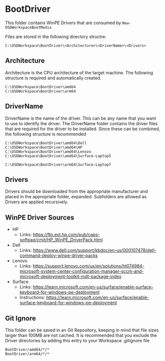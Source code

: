 # BootDriver

This folder contains WinPE Drivers that are consumed by `New-OSDWorkspaceBootMedia`

Files are stored in the following directory structre:

```plaintext
C:\OSDWorkspace\BootDriver\<Architecture>\<DriverName>\<Drivers>
```

## Architecture
Architecture is the CPU architecture of the target machine. The following structure is required and automatically created.

```plaintext
C:\OSDWorkspace\BootDriver\amd64
C:\OSDWorkspace\BootDriver\arm64
```

## DriverName
DriverName is the name of the driver. This can be any name that you want to use to identify the driver. The DriverName folder contains the driver files that are required for the driver to be installed. Since these can be combined, the following structure is recommended

```plaintext
C:\OSDWorkspace\BootDriver\amd64\Dell
C:\OSDWorkspace\BootDriver\amd64\HP
C:\OSDWorkspace\BootDriver\amd64\Lenovo
C:\OSDWorkspace\BootDriver\amd64\Surface-Laptop5

C:\OSDWorkspace\BootDriver\arm64\Surface-Laptop7
```

## Drivers
Drivers should be downloaded from the appropriate manufacturer and placed in the appropriate folder, expanded. Subfolders are allowed as Drivers are applied recursively.

## WinPE Driver Sources
- HP
  - Links: https://ftp.ext.hp.com/pub/caps-softpaq/cmit/HP_WinPE_DriverPack.html
- Dell
  - Links: https://www.dell.com/support/kbdoc/en-us/000107478/dell-command-deploy-winpe-driver-packs
- Lenovo
  - Links: https://support.lenovo.com/us/en/solutions/ht074984-microsoft-system-center-configuration-manager-sccm-and-microsoft-deployment-toolkit-mdt-package-index
- Surface
  - Links: https://learn.microsoft.com/en-us/surface/enable-surface-keyboard-for-windows-pe-deployment
  - Instructions: https://learn.microsoft.com/en-us/surface/enable-surface-keyboard-for-windows-pe-deployment

## Git Ignore
This folder can be saved in an Git Repository, keeping in mind that file sizes larger than 100MB are not cached.
It is recommended that you exclude the Driver directories by adding this entry to your Workspace .gitignore file

```.gitignore
BootDriver/amd64/*/*
BootDriver/arm64/*/*
```